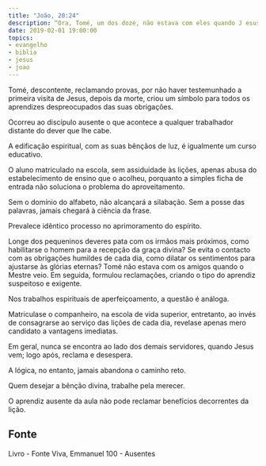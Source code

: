 ```yaml
---
title: "João, 20:24"
description: “Ora, Tomé, um dos doze, não estava com eles quando J esus veio.”
date: 2019-02-01 19:00:00
topics: 
- evangelho
- biblia
- jesus
- joao
---
```


Tomé, descontente, reclamando provas, por não haver testemunhado a
primeira visita de Jesus, depois da morte, criou um símbolo para todos os aprendizes
despreocupados das suas obrigações.

Ocorreu ao discípulo ausente o que acontece a qualquer trabalhador distante
do dever que lhe cabe.

A edificação espiritual, com as suas bênçãos de luz, é igualmente um curso
educativo.

O aluno matriculado na escola, sem assiduidade às lições, apenas abusa do
estabelecimento de ensino que o acolheu, porquanto a simples ficha de entrada não
soluciona o problema do aproveitamento.

Sem o domínio do alfabeto, não alcançará a silabação. Sem a posse das
palavras, jamais chegará à ciência da frase.

Prevalece idêntico processo no aprimoramento do espírito.

Longe dos pequeninos deveres pata com os irmãos mais próximos, como
habilitar­se o homem para a recepção da graça divina? Se evita o contacto com as
obrigações humildes de cada dia, como dilatar os sentimentos para ajustar­se às
glórias eternas?
Tomé não estava com os amigos quando o Mestre veio. Em seguida,
formulou reclamações, criando o tipo do aprendiz suspeitoso e exigente.

Nos trabalhos espirituais de aperfeiçoamento, a questão é análoga.

Matricula­se o companheiro, na escola de vida superior, entretanto, ao invés
de consagrar­se ao serviço das lições de cada dia, revela­se apenas mero candidato a
vantagens imediatas.

Em geral, nunca se encontra ao lado dos demais servidores, quando Jesus
vem; logo após, reclama e desespera.

A lógica, no entanto, jamais abandona o caminho reto.

Quem desejar a bênção divina, trabalhe pela merecer.

O aprendiz ausente da aula não pode reclamar benefícios decorrentes da
lição.


## Fonte
Livro - Fonte Viva, Emmanuel
100 - Ausentes
